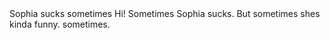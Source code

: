 <!DOCTYPE html>
<head>
	Sophia sucks sometimes
</head>
<title>
	sophia sucks sometimes
</title>
<body><bgcolor="pink">
	Hi! Sometimes Sophia sucks. But sometimes shes kinda funny. sometimes.
</body>
</html> 

